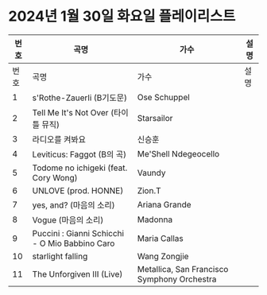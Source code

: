 # 2024년 1월 30일 화요일 플레이리스트

| 번호 | 곡명 | 가수 | 설명 |
|------|------|------|------|
| 번호 | 곡명 | 가수 | 설명 |
| 1 | s'Rothe-Zauerli (B기도문) | Ose Schuppel |  |
| 2 | Tell Me It's Not Over (타이틀 뮤직) | Starsailor |  |
| 3 | 라디오를 켜봐요 | 신승훈 |  |
| 4 | Leviticus: Faggot (B의 곡) | Me'Shell Ndegeocello |  |
| 5 | Todome no ichigeki (feat. Cory Wong) | Vaundy |  |
| 6 | UNLOVE (prod. HONNE) | Zion.T |  |
| 7 | yes, and? (마음의 소리) | Ariana Grande |  |
| 8 | Vogue (마음의 소리) | Madonna |  |
| 9 | Puccini : Gianni Schicchi - O Mio Babbino Caro | Maria Callas |  |
| 10 | starlight falling | Wang Zongjie |  |
| 11 | The Unforgiven III (Live) | Metallica, San Francisco Symphony Orchestra |  |
